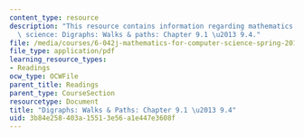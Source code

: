 ```yaml
---
content_type: resource
description: "This resource contains information regarding mathematics for computer\
  \ science: Digraphs: Walks & paths: Chapter 9.1 \u2013 9.4."
file: /media/courses/6-042j-mathematics-for-computer-science-spring-2015/3b84e258403a15513e56a1e447e3608f_MIT6_042JS15_Session16.pdf
file_type: application/pdf
learning_resource_types:
- Readings
ocw_type: OCWFile
parent_title: Readings
parent_type: CourseSection
resourcetype: Document
title: "Digraphs: Walks & Paths: Chapter 9.1 \u2013 9.4"
uid: 3b84e258-403a-1551-3e56-a1e447e3608f
---
```

